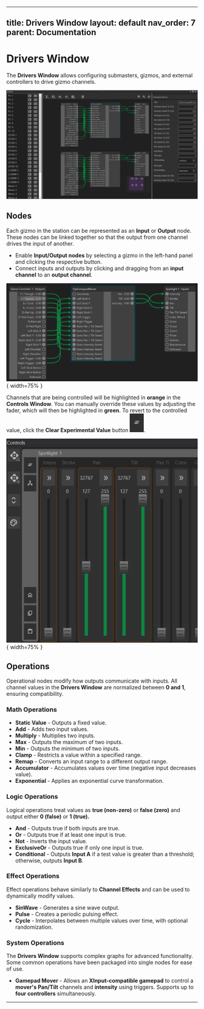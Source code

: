 
---
title: Drivers Window
layout: default
nav_order: 7
parent: Documentation
---

# Drivers Window

The **Drivers Window** allows configuring submasters, gizmos, and external controllers to drive gizmo channels.

![](../images/Masque_DriversWindow.png)

## Nodes

Each gizmo in the station can be represented as an **Input** or **Output** node. These nodes can be linked together so that the output from one channel drives the input of another.

- Enable **Input/Output nodes** by selecting a gizmo in the left-hand panel and clicking the respective button.
- Connect inputs and outputs by clicking and dragging from an **input channel** to an **output channel**.

![](../images/Masque_DriversNodes.png){ width=75% }

Channels that are being controlled will be highlighted in **orange** in the **Controls Window**. You can manually override these values by adjusting the fader, which will then be highlighted in **green**. To revert to the controlled value, click the **Clear Experimental Value** button ![](../images/Masque_Controls_ClearExperimental.png).

![](../images/Masque_Controls_Driven.png){ width=75% }

## Operations

Operational nodes modify how outputs communicate with inputs. All channel values in the **Drivers Window** are normalized between **0 and 1**, ensuring compatibility.

### Math Operations

- **Static Value** - Outputs a fixed value.
- **Add** - Adds two input values.
- **Multiply** - Multiplies two inputs.
- **Max** - Outputs the maximum of two inputs.
- **Min** - Outputs the minimum of two inputs.
- **Clamp** - Restricts a value within a specified range.
- **Remap** - Converts an input range to a different output range.
- **Accumulator** - Accumulates values over time (negative input decreases value).
- **Exponential** - Applies an exponential curve transformation.

### Logic Operations

Logical operations treat values as **true (non-zero)** or **false (zero)** and output either **0 (false)** or **1 (true).**

- **And** - Outputs true if both inputs are true.
- **Or** - Outputs true if at least one input is true.
- **Not** - Inverts the input value.
- **ExclusiveOr** - Outputs true if only one input is true.
- **Conditional** - Outputs **Input A** if a test value is greater than a threshold; otherwise, outputs **Input B**.

### Effect Operations

Effect operations behave similarly to **Channel Effects** and can be used to dynamically modify values.

- **SinWave** - Generates a sine wave output.
- **Pulse** - Creates a periodic pulsing effect.
- **Cycle** - Interpolates between multiple values over time, with optional randomization.

### System Operations

The **Drivers Window** supports complex graphs for advanced functionality. Some common operations have been packaged into single nodes for ease of use.

- **Gamepad Mover** - Allows an **XInput-compatible gamepad** to control a **mover's Pan/Tilt** channels and **intensity** using triggers. Supports up to **four controllers** simultaneously.

---

